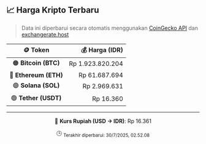 

<!-- HARGA_KRIPTO -->
## 📈 Harga Kripto Terbaru

> Data ini diperbarui secara otomatis menggunakan [CoinGecko API](https://www.coingecko.com/) dan [exchangerate.host](https://exchangerate.host/)

<div align="center">

| 🪙 Token | 💰 Harga (IDR) |
|:------:|---------------:|
| 🟠 **Bitcoin (BTC)**   | Rp 1.923.820.204 |
| 🔵 **Ethereum (ETH)**  | Rp 61.687.694 |
| 🟣 **Solana (SOL)**    | Rp 2.969.631 |
| 🟢 **Tether (USDT)**   | Rp 16.360 |

---

💱 **Kurs Rupiah (USD → IDR)**: Rp 16.361

🕒 <sub>Terakhir diperbarui: 30/7/2025, 02.52.08</sub>

</div>
<!-- /HARGA_KRIPTO -->